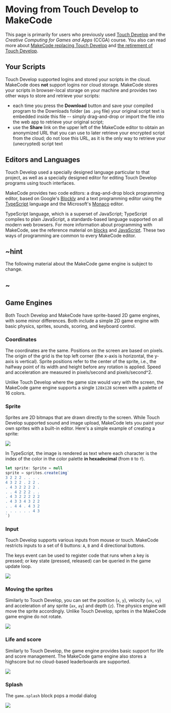 # Moving from Touch Develop to MakeCode

This page is primarily for users who previously used [Touch Develop](http://www.touchdevelop.com) and the *Creative Computing for Games and Apps* (CCGA) course. You also can read more about [MakeCode replacing Touch Develop](/touchdevelop) and [the retirement of Touch Develop](/tdteam).

## Your Scripts

Touch Develop supported logins and stored your scripts in the cloud. MakeCode does **not** support logins nor cloud storage. MakeCode stores your scripts in browser-local storage on your machine and provides two other ways to store and retrieve your scripts:

- each time you press the **Download** button and save your compiled program to the Downloads folder (as `.png` file) your original script text is embedded inside this file -- simply drag-and-drop or import the file into the web app to retrieve your original script;
- use the **Share** link on the upper left of the MakeCode editor to obtain an anonymized URL that you can use to later retrieve your encrypted script from the cloud; do not lose this URL, as it is the only way to retrieve your (unecrypted) script text

## Editors and Languages

Touch Develop used a specially designed language particular to that project, as well as a specially designed editor for editing Touch Develop programs using touch interfaces.

MakeCode provides two code editors: a drag-and-drop block programming editor, based on Google's [Blockly](https://developers.google.com/blockly/) and a text programming editor using the [TypeScript](http://www.typescriptlang.org) language and the Microsoft's [Monaco](https://github.com/Microsoft/monaco-editor) editor.

TypeScript language, which is a superset of JavaScript; TypeScript compiles to plain JavaScript, a standards-based language supported on all modern web browsers. For more information about programming with MakeCode, see the reference material on [blocks](https://makecode.microbit.org/blocks) and [JavaScript](https://makecode.microbit.org/javascript). These two ways of programming are common to every MakeCode editor.

## ~hint

The following material about the MakeCode game engine is subject to change.

## ~

## Game Engines

Both Touch Develop and MakeCode have sprite-based 2D game engines, with some minor differences. Both include a simple 2D game engine with basic physics, sprites, sounds, scoring, and keyboard control.

### Coordinates

The coordinates are the same. Positions on the screen are based on pixels. The origin of the grid is the top left corner (the x-axis is horizontal, the y-axis is vertical). Sprite positions refer to the center of the sprite, i.e., the halfway point of its width and height before any rotation is applied. Speed and acceleration are measured in pixels/second and pixels/second^2.

Unlike Touch Develop where the game size would vary with the screen, the MakeCode game engine supports a single `128`x`128` screen with a palette of 16 colors.

### Sprite

Sprites are 2D bitmaps that are drawn directly to the screen. While Touch Develop supported sound and image upload, MakeCode lets you paint your own sprites with a built-in editor. Here's a simple example of creating a sprite:

![](/static/td/sprite.png)

In TypeScript, the image is rendered as text where each character is the index of the color in the color palette **in hexadecimal** (from `0` to `f`).

```ts
let sprite: Sprite = null
sprite = sprites.create(img`
3 2 2 2 . . . . 
4 3 2 2 . 2 2 . 
. 4 3 2 2 2 2 . 
. . 4 2 2 2 . . 
. 4 3 2 2 2 2 2 
. 4 3 3 4 3 2 2 
. . 4 4 . 4 3 2 
. . . . . . 4 3 
`)
```

### Input

Touch Develop supports various inputs from mouse or touch. MakeCode restricts inputs to a set of 6 buttons: `A`, `B` and 4 directional buttons.

The keys event can be used to register code that runs when a key is pressed; or key state (pressed, released) can be queried in the game update loop.

![](/static/td/keys.png)

### Moving the sprites

Similarly to Touch Develop, you can set the position (`x`, `y`), velocity (`vx`, `vy`) and acceleration of any sprite (`ax`, `ay`) and depth (`z`). The physics engine will move the sprite accordingly. Unlike Touch Develop, sprites in the MakeCode game engine do not rotate.

![](/static/td/move.png)

### Life and score

Similarly to Touch Develop, the game engine provides basic support for life and score management. The MakeCode game engine also stores a highscore but no cloud-based leaderboards are supported.

![](/static/td/life.png)

### Splash

The `game.splash` block pops a modal dialog

![](/static/td/splash.png)